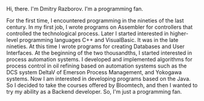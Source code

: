 Hi, there.
I'm Dmitry Razborov.
I'm a programming fan.

For the first time, I encountered programming in the nineties of the last century.
In my first job, I wrote programs on Assembler for controllers that controlled the technological process.
Later I started interested in higher-level programming languages C++ and VisualBasic. 
It was in the late nineties. At this time I wrote programs for creating Databases and User Interfaces.
At the beginning of the two thousandths, I started interested in process automation systems. 
I developed and implemented algorithms for process control in oil refining based on automation systems 
such as the DCS system DeltaV of Emerson Process Management, and Yokogawa systems.
Now I am interested in developing programs based on the Java.
So I decided to take the courses offered by Bloomtech, and then I wanted to try my ability as a Backend developer.
So, I'm just a programming fan.
